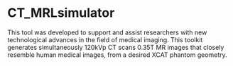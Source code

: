 # CT_MRLsimulator
This tool was developed to support and assist researchers with new technological advances in the field of medical imaging. This toolkit generates simultaneously 120kVp CT scans 0.35T MR images that closely resemble human medical images, from a desired XCAT phantom geometry.
